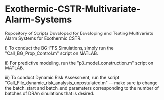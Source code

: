 # Exothermic-CSTR-Multivariate-Alarm-Systems
Repository of Scripts Developed for Developing and Testing Multivariate Alarm Systems for Exothermic CSTR.

i) To conduct the BG-FFS Simulations, simply run the "Call_BG_Prop_Control.m" script on MATLAB. 

ii) For predictive modeling, run the "pB_model_construction.m" script on MATLAB.

iii) To conduct Dynamic Risk Assessment, run the script "Call_File_dynamic_risk_analysis_unpostulated.m" -- make sure tp change the batch_start and batch_end parameters corresponding to the number of batches of DRAn sinulations that is desired.
